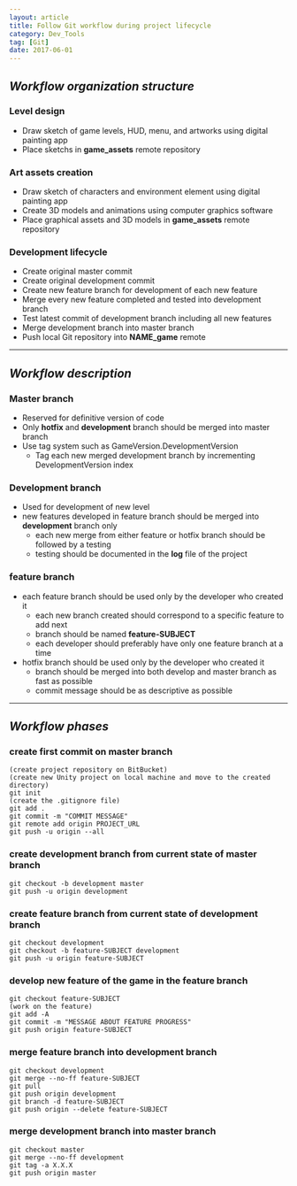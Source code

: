 ```yaml
---
layout: article
title: Follow Git workflow during project lifecycle
category: Dev_Tools
tag: [Git]
date: 2017-06-01
---
```


## *Workflow organization structure*

### Level design
* Draw sketch of game levels, HUD, menu, and artworks using digital painting app
* Place sketchs in **game_assets** remote repository

### Art assets creation
* Draw sketch of characters and environment element using digital painting app 
* Create 3D models and animations using computer graphics software
* Place graphical assets and 3D models in **game_assets** remote repository

### Development lifecycle
* Create original master commit
* Create original development commit
* Create new feature branch for development of each new feature
* Merge every new feature completed and tested into development branch
* Test latest commit of development branch including all new features
* Merge development branch into master branch
* Push local Git repository into **NAME_game** remote


***
## *Workflow description*

### Master branch
* Reserved for definitive version of code
* Only **hotfix** and **development** branch should be merged into master branch
* Use tag system such as GameVersion.DevelopmentVersion
  * Tag each new merged development branch by incrementing DevelopmentVersion index

### Development branch
* Used for development of new level
* new features developed in feature branch should be merged into **development** branch only
  * each new merge from either feature or hotfix branch should be followed by a testing
  * testing should be documented in the **log** file of the project

### feature branch
* each feature branch should be used only by the developer who created it
  * each new branch created should correspond to a specific feature to add next
  * branch should be named **feature-SUBJECT**
  * each developer should preferably have only one feature branch at a time
* hotfix branch should be used only by the developer who created it
  * branch should be merged into both develop and master branch as fast as possible
  * commit message should be as descriptive as possible


***
## *Workflow phases*

### create first commit on master branch
```
(create project repository on BitBucket)
(create new Unity project on local machine and move to the created directory)
git init
(create the .gitignore file)
git add .
git commit -m "COMMIT MESSAGE"
git remote add origin PROJECT_URL
git push -u origin --all
```

### create development branch from current state of master branch
```
git checkout -b development master
git push -u origin development
```

### create feature branch from current state of development branch
```
git checkout development
git checkout -b feature-SUBJECT development
git push -u origin feature-SUBJECT
```

### develop new feature of the game in the feature branch
```
git checkout feature-SUBJECT
(work on the feature)
git add -A
git commit -m "MESSAGE ABOUT FEATURE PROGRESS"
git push origin feature-SUBJECT
```

### merge feature branch into development branch
```
git checkout development
git merge --no-ff feature-SUBJECT
git pull
git push origin development
git branch -d feature-SUBJECT
git push origin --delete feature-SUBJECT
```

### merge development branch into master branch
```
git checkout master
git merge --no-ff development
git tag -a X.X.X
git push origin master
```
